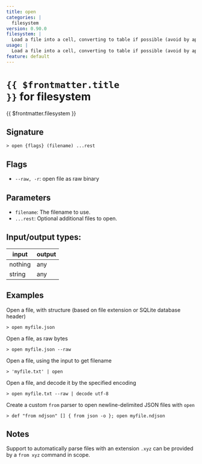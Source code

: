 ```yaml
---
title: open
categories: |
  filesystem
version: 0.90.0
filesystem: |
  Load a file into a cell, converting to table if possible (avoid by appending '--raw').
usage: |
  Load a file into a cell, converting to table if possible (avoid by appending '--raw').
feature: default
---
```


<!-- This file is automatically generated. Please edit the command in https://github.com/nushell/nushell instead. -->

# <code>{{ $frontmatter.title }}</code> for filesystem

<div class='command-title'>{{ $frontmatter.filesystem }}</div>

## Signature

`> open {flags} (filename) ...rest`

## Flags

- `--raw, -r`: open file as raw binary

## Parameters

- `filename`: The filename to use.
- `...rest`: Optional additional files to open.

## Input/output types:

| input   | output |
| ------- | ------ |
| nothing | any    |
| string  | any    |

## Examples

Open a file, with structure (based on file extension or SQLite database header)

```nushell
> open myfile.json

```

Open a file, as raw bytes

```nushell
> open myfile.json --raw

```

Open a file, using the input to get filename

```nushell
> 'myfile.txt' | open

```

Open a file, and decode it by the specified encoding

```nushell
> open myfile.txt --raw | decode utf-8

```

Create a custom `from` parser to open newline-delimited JSON files with `open`

```nushell
> def "from ndjson" [] { from json -o }; open myfile.ndjson

```

## Notes

Support to automatically parse files with an extension `.xyz` can be provided by a `from xyz` command in scope.
